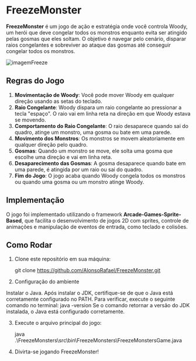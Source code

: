 # FreezeMonster

**FreezeMonster** é um jogo de ação e estratégia onde você controla Woody, um herói que deve congelar todos os monstros enquanto evita ser atingido pelas gosmas que eles soltam. O objetivo é navegar pelo cenário, disparar raios congelantes e sobreviver ao ataque das gosmas até conseguir congelar todos os monstros.

![imagemFreeze](https://github.com/user-attachments/assets/b59b6e64-e08f-406a-8e7b-d8a1499df52d)

## Regras do Jogo

1. **Movimentação de Woody**: Você pode mover Woody em qualquer direção usando as setas do teclado.
2. **Raio Congelante**: Woody dispara um raio congelante ao pressionar a tecla "espaço". O raio vai em linha reta na direção em que Woody estava se movendo.
3. **Comportamento do Raio Congelante**: O raio desaparece quando sai do quadro, atinge um monstro, uma gosma ou bate em uma parede.
4. **Movimento dos Monstros**: Os monstros se movem aleatoriamente em qualquer direção pelo quadro.
5. **Gosmas**: Quando um monstro se move, ele solta uma gosma que escolhe uma direção e vai em linha reta.
6. **Desaparecimento das Gosmas**: A gosma desaparece quando bate em uma parede, é atingida por um raio ou sai do quadro.
7. **Fim do Jogo**: O jogo acaba quando Woody congela todos os monstros ou quando uma gosma ou um monstro atinge Woody.

## Implementação

O jogo foi implementado utilizando o framework **Arcade-Games-Sprite-Based**, que facilita o desenvolvimento de jogos 2D com sprites, controle de animações e manipulação de eventos de entrada, como teclado e colisões.

## Como Rodar

1. Clone este repositório em sua máquina:

   git clone https://github.com/AlonsoRafael/FreezeMonster.git

2. Configuração do ambiente

Instalar o Java.
Após instalar o JDK, certifique-se de que o Java está corretamente configurado no PATH.
Para verificar, execute o seguinte comando no terminal:
java -version
Se o comando retornar a versão do JDK instalada, o Java está configurado corretamente.

3. Execute o arquivo principal do jogo:

   java .\FreezeMonsters\src\bin\FreezeMonsters\FreezeMonstersGame.java

4. Divirta-se jogando FreezeMonster!
